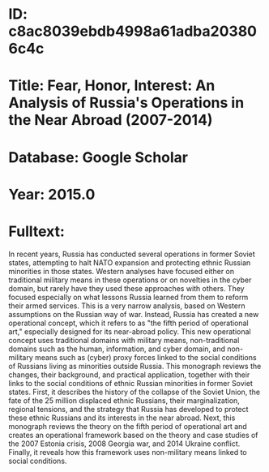 # ID: c8ac8039ebdb4998a61adba203806c4c
# Title: Fear, Honor, Interest: An Analysis of Russia's Operations in the Near Abroad (2007-2014)
# Database: Google Scholar
# Year: 2015.0
# Fulltext:
In recent years, Russia has conducted several operations in former Soviet states, attempting to halt NATO expansion and protecting ethnic Russian minorities in those states.
Western analyses have focused either on traditional military means in these operations or on novelties in the cyber domain, but rarely have they used these approaches with others.
They focused especially on what lessons Russia learned from them to reform their armed services.
This is a very narrow analysis, based on Western assumptions on the Russian way of war.
Instead, Russia has created a new operational concept, which it refers to as "the fifth period of operational art," especially designed for its near-abroad policy.
This new operational concept uses traditional domains with military means, non-traditional domains such as the human, information, and cyber domain, and non-military means such as (cyber) proxy forces linked to the social conditions of Russians living as minorities outside Russia.
This monograph reviews the changes, their background, and practical application, together with their links to the social conditions of ethnic Russian minorities in former Soviet states.
First, it describes the history of the collapse of the Soviet Union, the fate of the 25 million displaced ethnic Russians, their marginalization, regional tensions, and the strategy that Russia has developed to protect these ethnic Russians and its interests in the near abroad.
Next, this monograph reviews the theory on the fifth period of operational art and creates an operational framework based on the theory and case studies of the 2007 Estonia crisis, 2008 Georgia war, and 2014 Ukraine conflict.
Finally, it reveals how this framework uses non-military means linked to social conditions.